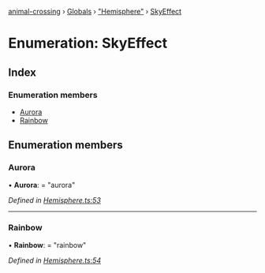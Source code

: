 [animal-crossing](../README.md) › [Globals](../globals.md) › ["Hemisphere"](../modules/_hemisphere_.md) › [SkyEffect](_hemisphere_.skyeffect.md)

# Enumeration: SkyEffect

## Index

### Enumeration members

* [Aurora](_hemisphere_.skyeffect.md#aurora)
* [Rainbow](_hemisphere_.skyeffect.md#rainbow)

## Enumeration members

###  Aurora

• **Aurora**: = "aurora"

*Defined in [Hemisphere.ts:53](https://github.com/Norviah/animal-crossing/blob/0da76a6/module/types/Hemisphere.ts#L53)*

___

###  Rainbow

• **Rainbow**: = "rainbow"

*Defined in [Hemisphere.ts:54](https://github.com/Norviah/animal-crossing/blob/0da76a6/module/types/Hemisphere.ts#L54)*
